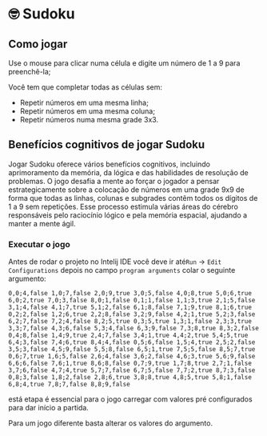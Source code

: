 # :nerd_face: Sudoku

## Como jogar
Use o mouse para clicar numa célula e digite um número de 1 a 9 para preenchê-la;       

Você tem que completar todas as células sem:        

- Repetir números em uma mesma linha;
- Repetir números em uma mesma coluna;
- Repetir números numa mesma grade 3x3.


## Benefícios cognitivos de jogar Sudoku
Jogar Sudoku oferece vários benefícios cognitivos, incluindo aprimoramento da memória,
da lógica e das habilidades de resolução de problemas. O jogo desafia a mente ao forçar o
jogador a pensar estrategicamente sobre a colocação de números em uma grade 9x9 de forma que todas as linhas,
colunas e subgrades contêm todos os dígitos de 1 a 9 sem repetições. Esse processo estimula várias áreas do cérebro
responsáveis pelo raciocínio lógico e pela memória espacial, ajudando a manter a mente ágil.

### Executar o jogo
Antes de rodar o projeto no Intelij IDE você deve ir até`Run` -> `Edit Configurations` 
depois no campo `program arguments` colar o seguinte argumento:

```
0,0;4,false 1,0;7,false 2,0;9,true 3,0;5,false 4,0;8,true 5,0;6,true 6,0;2,true 7,0;3,false 8,0;1,false 0,1;1,false 1,1;3,true 2,1;5,false 3,1;4,false 4,1;7,true 5,1;2,false 6,1;8,false 7,1;9,true 8,1;6,true 0,2;2,false 1,2;6,true 2,2;8,false 3,2;9,false 4,2;1,true 5,2;3,false 6,2;7,false 7,2;4,false 8,2;5,true 0,3;5,true 1,3;1,false 2,3;3,true 3,3;7,false 4,3;6,false 5,3;4,false 6,3;9,false 7,3;8,true 8,3;2,false 0,4;8,false 1,4;9,true 2,4;7,false 3,4;1,true 4,4;2,true 5,4;5,true 6,4;3,false 7,4;6,true 8,4;4,false 0,5;6,false 1,5;4,true 2,5;2,false 3,5;3,false 4,5;9,false 5,5;8,false 6,5;1,true 7,5;5,false 8,5;7,true 0,6;7,true 1,6;5,false 2,6;4,false 3,6;2,false 4,6;3,true 5,6;9,false 6,6;6,false 7,6;1,true 8,6;8,false 0,7;9,true 1,7;8,true 2,7;1,false 3,7;6,false 4,7;4,true 5,7;7,false 6,7;5,false 7,7;2,true 8,7;3,false 0,8;3,false 1,8;2,false 2,8;6,true 3,8;8,true 4,8;5,true 5,8;1,false 6,8;4,true 7,8;7,false 8,8;9,false
```
está etapa é essencial para o jogo carregar com valores pré configurados para dar início a partida.
        
Para um jogo diferente basta alterar os valores do argumento.
